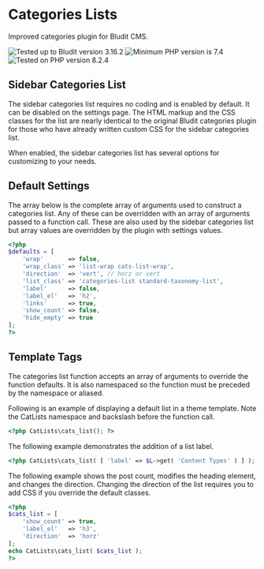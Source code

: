 # Categories Lists

Improved categories plugin for Bludit CMS.

![Tested up to Bludit version 3.16.2](https://img.shields.io/badge/Bludit-3.16.2-e6522c.svg?style=flat-square "Tested up to Bludit version 3.16.2")
![Minimum PHP version is 7.4](https://img.shields.io/badge/PHP_Min-7.4-8892bf.svg?style=flat-square "Minimum PHP version is 7.4")
![Tested on PHP version 8.2.4](https://img.shields.io/badge/PHP_Test-8.2.4-8892bf.svg?style=flat-square "Tested on PHP version 8.2.4")

## Sidebar Categories List

The sidebar categories list requires no coding and is enabled by default. It can be disabled on the settings page. The HTML markup and the CSS classes for the list are nearly identical to the original Bludit categories plugin for those who have already written custom CSS for the sidebar categories list.

When enabled, the sidebar categories list has several options for customizing to your needs.

## Default Settings

The array below is the complete array of arguments used to construct a categories list. Any of these can be overridden with an array of arguments passed to a function call. These are also used by the sidebar categories list but array values are overridden by the plugin with settings values.

``` php
<?php
$defaults = [
	'wrap'       => false,
	'wrap_class' => 'list-wrap cats-list-wrap',
	'direction'  => 'vert', // horz or vert
	'list_class' => 'categories-list standard-taxonomy-list',
	'label'      => false,
	'label_el'   => 'h2',
	'links'      => true,
	'show_count' => false,
	'hide_empty' => true
];
?>
```

## Template Tags

The categories list function accepts an array of arguments to override the function defaults. It is also namespaced so the function must be preceded by the namespace or aliased.

Following is an example of displaying a default list in a theme template.
Note the CatLists namespace and backslash before the function call.

``` php
<?php CatLists\cats_list(); ?>
```

The following example demonstrates the addition of a list label.

``` php
<?php CatLists\cats_list( [ 'label' => $L->get( 'Content Types' ) ] ); ?>
```

The following example shows the post count, modifies the heading element, and changes the direction. Changing the direction of the list requires you to add CSS if you override the default classes.

``` php
<?php
$cats_list = [
	'show_count' => true,
	'label_el'   => 'h3',
	'direction'  => 'horz'
];
echo CatLists\cats_list( $cats_list );
?>
```
